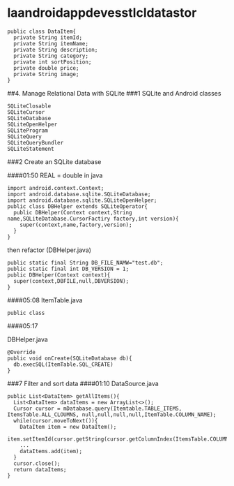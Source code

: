 # laandroidappdevesstlcldatastor
```
public class DataItem{
  private String itemId;
  private String itemName;
  private String description;
  private String category;
  private int sortPosition;
  private double price;
  private String image;
}
```


##4. Manage Relational Data with SQLite
###1 SQLite and Android
classes
```
SQLiteClosable
SQLiteCursor
SQLiteDatabase
SQLiteOpenHelper
SQLiteProgram
SQLiteQuery
SQLiteQueryBundler
SQLiteStatement
```

###2 Create an SQLite database

####01:50
REAL = double in java
```
import android.context.Context;
import android.database.sqlite.SQLiteDatabase;
import android.database.sqlite.SQLiteOpenHelper;
public class DBHelper extends SQLiteOperator{
  public DBHelper(Context context,String name,SQLiteDatabase.CursorFactiry factory,int version){
    super(context,name,factory,version);
  }
}
```
then refactor (DBHelper.java)
```
public static final String DB_FILE_NAMW="test.db";
public static final int DB_VERSION = 1;
public DBHelper(Context context){
  super(context,DBFILE,null,DBVERSION);
}
```

####05:08
ItemTable.java
```
public class
```

####05:17

DBHelper.java
```
@Override
public void onCreate(SQLiteDatabase db){
  db.execSQL(ItemTable.SQL_CREATE)
}
```


###7 Filter and sort data
####01:10 DataSource.java
```
public List<DataItem> getAllItems(){
  List<DataItem> dataItems = new ArrayList<>();
  Cursor cursor = mDatabase.query(Itemtable.TABLE_ITEMS, ItemsTable.ALL_CLOUMNS, null,null,null,null,ItemTable.COLUMN_NAME);
  while(cursor.moveToNext()){
    DataItem item = new DataItem();
    item.setItemId(cursor.getString(cursor.getColumnIndex(ItemsTable.COLUMN_ID)));
    ...
    dataItems.add(item);
  }
  cursor.close();
  return dataItems;
}
```
